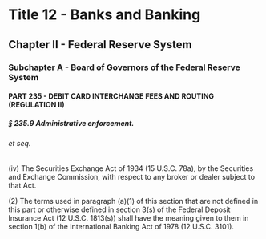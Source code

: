 
# Title 12 - Banks and Banking
## Chapter II - Federal Reserve System
### Subchapter A - Board of Governors of the Federal Reserve System
#### PART 235 - DEBIT CARD INTERCHANGE FEES AND ROUTING (REGULATION II)
##### § 235.9 Administrative enforcement.
###### et seq.

(iv) The Securities Exchange Act of 1934 (15 U.S.C. 78a), by the Securities and Exchange Commission, with respect to any broker or dealer subject to that Act.

(2) The terms used in paragraph (a)(1) of this section that are not defined in this part or otherwise defined in section 3(s) of the Federal Deposit Insurance Act (12 U.S.C. 1813(s)) shall have the meaning given to them in section 1(b) of the International Banking Act of 1978 (12 U.S.C. 3101).
